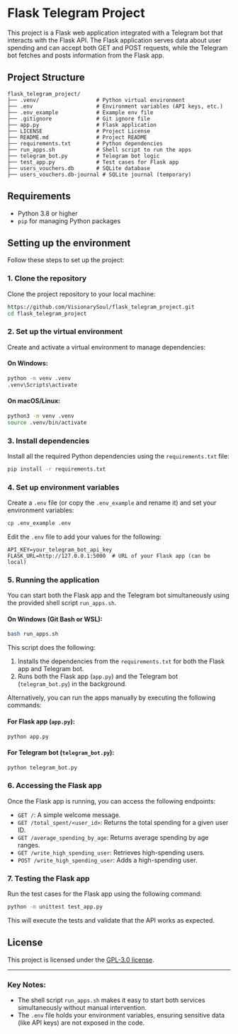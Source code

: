 # Flask Telegram Project

This project is a Flask web application integrated with a Telegram bot that interacts with the Flask API. The Flask application serves data about user spending and can accept both GET and POST requests, while the Telegram bot fetches and posts information from the Flask app.

## Project Structure

```
flask_telegram_project/
├── .venv/                  # Python virtual environment
├── .env                    # Environment variables (API keys, etc.)
├── .env_example            # Example env file
├── .gitignore              # Git ignore file
├── app.py                  # Flask application
├── LICENSE                 # Project License
├── README.md               # Project README
├── requirements.txt        # Python dependencies
├── run_apps.sh             # Shell script to run the apps
├── telegram_bot.py         # Telegram bot logic
├── test_app.py             # Test cases for Flask app
├── users_vouchers.db       # SQLite database
├── users_vouchers.db-journal # SQLite journal (temporary)
```

## Requirements

- Python 3.8 or higher
- `pip` for managing Python packages

## Setting up the environment

Follow these steps to set up the project:

### 1. Clone the repository

Clone the project repository to your local machine:

```bash
https://github.com/VisionarySoul/flask_telegram_project.git
cd flask_telegram_project
```

### 2. Set up the virtual environment

Create and activate a virtual environment to manage dependencies:

#### On Windows:

```bash
python -m venv .venv
.venv\Scripts\activate
```

#### On macOS/Linux:

```bash
python3 -m venv .venv
source .venv/bin/activate
```

### 3. Install dependencies

Install all the required Python dependencies using the `requirements.txt` file:

```bash
pip install -r requirements.txt
```

### 4. Set up environment variables

Create a `.env` file (or copy the `.env_example` and rename it) and set your environment variables:

```bash
cp .env_example .env
```

Edit the `.env` file to add your values for the following:

```
API_KEY=your_telegram_bot_api_key
FLASK_URL=http://127.0.0.1:5000  # URL of your Flask app (can be local)
```

### 5. Running the application

You can start both the Flask app and the Telegram bot simultaneously using the provided shell script `run_apps.sh`.

#### On Windows (Git Bash or WSL):
```bash
bash run_apps.sh
```

This script does the following:
1. Installs the dependencies from the `requirements.txt` for both the Flask app and Telegram bot.
2. Runs both the Flask app (`app.py`) and the Telegram bot (`telegram_bot.py`) in the background.

Alternatively, you can run the apps manually by executing the following commands:

#### For Flask app (`app.py`):

```bash
python app.py
```

#### For Telegram bot (`telegram_bot.py`):

```bash
python telegram_bot.py
```

### 6. Accessing the Flask app

Once the Flask app is running, you can access the following endpoints:

- `GET /`: A simple welcome message.
- `GET /total_spent/<user_id>`: Returns the total spending for a given user ID.
- `GET /average_spending_by_age`: Returns average spending by age ranges.
- `GET /write_high_spending_user`: Retrieves high-spending users.
- `POST /write_high_spending_user`: Adds a high-spending user.

### 7. Testing the Flask app

Run the test cases for the Flask app using the following command:

```bash
python -m unittest test_app.py
```

This will execute the tests and validate that the API works as expected.

## License

This project is licensed under the [GPL-3.0 license](LICENSE).

---

### Key Notes:

- The shell script `run_apps.sh` makes it easy to start both services simultaneously without manual intervention.
- The `.env` file holds your environment variables, ensuring sensitive data (like API keys) are not exposed in the code.
